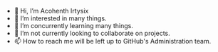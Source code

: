 - 👋 Hi, I’m Acohenth Irtysix
- 👀 I’m interested in many things.
- 🌱 I’m concurrently learning many things.
- 💞️ I’m not currently looking to collaborate on projects.
- 📫 How to reach me will be left up to GitHub's Administration team.

<!---
acohen36/acohen36 is a ✨ special ✨ repository because its `README.md` (this file) appears on your GitHub profile.
You can click the Preview link to take a look at your changes.
--->
